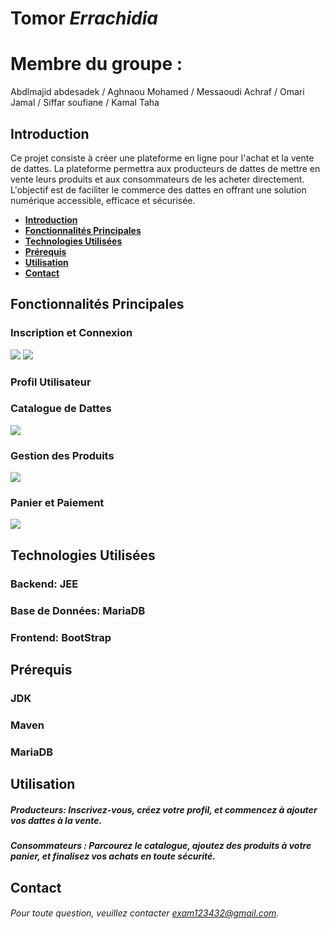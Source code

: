 # Tomor _Errachidia_
# Membre du groupe : 
Abdlmajid abdesadek /
Aghnaou Mohamed /
Messaoudi Achraf /
Omari Jamal /
Siffar soufiane / 
Kamal Taha 

## Introduction
Ce projet consiste à créer une plateforme en ligne pour l'achat et la vente de dattes. La plateforme permettra aux producteurs de dattes de mettre en vente leurs produits et aux consommateurs de les acheter directement. L'objectif est de faciliter le commerce des dattes en offrant une solution numérique accessible, efficace et sécurisée.




- [**Introduction**](#Introduction)
- [**Fonctionnalités Principales**](#Fonctionnalités-Principales)
- [**Technologies Utilisées**](#Technologies-Utilisées)
- [**Prérequis**](#Prérequis)
- [**Utilisation**](#Utilisation)
- [**Contact**](#Contact)

## Fonctionnalités Principales
### Inscription et Connexion
![](https://gcdnb.pbrd.co/images/K7TA96ZQJv3A.jpg?o=1)
![](https://gcdnb.pbrd.co/images/K4mmG4ncIfvp.jpg?o=1)




### Profil Utilisateur
### Catalogue de Dattes
![](https://gcdnb.pbrd.co/images/yPc9IDeDUw4P.jpg?o=1)
### Gestion des Produits
![](https://gcdnb.pbrd.co/images/oGDxZnYPaJR9.jpg?o=1)
### Panier et Paiement
![](https://gcdnb.pbrd.co/images/UoivyOeYucYK.jpg?o=1)
## Technologies Utilisées
### Backend: JEE
### Base de Données: MariaDB
### Frontend: BootStrap

## Prérequis
### JDK
### Maven
### MariaDB

## Utilisation
##### Producteurs: Inscrivez-vous, créez votre profil, et commencez à ajouter vos dattes à la vente.
##### Consommateurs : Parcourez le catalogue, ajoutez des produits à votre panier, et finalisez vos achats en toute sécurité.

## Contact
###### Pour toute question, veuillez contacter exam123432@gmail.com.



